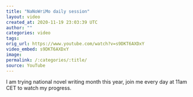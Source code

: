 ```yaml
---
title: "NaNoWriMo daily session"
layout: video
created_at: 2020-11-19 23:03:39 UTC
author: ""
categories: video
tags: 
orig_url: https://www.youtube.com/watch?v=s9DKT6AXDxY
video_embed: s9DKT6AXDxY
image:
permalink: /:categories/:title/
source: YouTube
---
```

I am trying national novel writing month this year, join me every day at 11am CET to watch my progress.